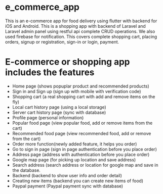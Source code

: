 # e_commerce_app

This is an e-commerce app for food delivery using flutter with backend for iOS and Android. This is a shopping app with backend of Laravel and Laravel admin panel using restful api complete CRUD operations. We also used firebase for notification. This covers complete shopping cart, placing orders, signup or registration, sign-in or login, payment.

# E-commerce or shopping app includes the features

- Home page (shows popuplar product and recommended products)
- Sign in and Sign up (sign up with mobile with verification code)
- Shopping cart (a real shopping cart with add and remove items on the fly)
- Local cart history page (using a local storage)
- Server cart history page (sync with database)
- Profile page (personal information)
- Popular food page (view popular food, add or remove items from the cart)
- Recommended food page (view recommended food, add or remove from the cart)
- Order more function(newly added feature, it helps you order)
- Go to sign in page (sign in page authentication before you place order)
- Address page (address with authentication before you place order)
- Google map page (for picking up location and save address)
- Search address (search address or location for google map and save in the database.
- Backend (backend to show user info and order detail)
- Creating new items (backend you can create new items of food)
- Paypal payment (Paypal payment sync with database)


